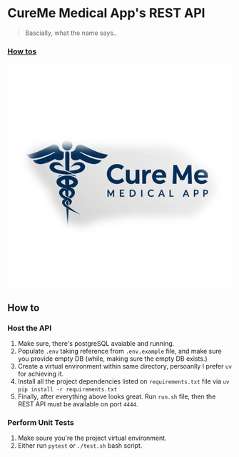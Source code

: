 # CureMe Medical App's REST API

> Bascially, what the name says..

### [How tos](#how-to)

![CureMe Medical App's Logo](./app/static/cureme.png "CureMe Medical App's Logo")

## How to

### Host the API

1. Make sure, there's postgreSQL avaiable and running.
2. Populate `.env` taking reference from `.env.example` file, and make sure you provide empty DB (while, making sure the empty DB exists.)
3. Create a virtual environment within same directory, persoanlly I prefer `uv` for achieving it.
4. Install all the project dependencies listed on `requirements.txt` file via `uv pip install -r requirements.txt`
5. Finally, after everything above looks great. Run `run.sh` file, then the REST API must be available on port `4444`.

### Perform Unit Tests

1. Make soure you're the project virtual environment.
2. Either run `pytest` or `./test.sh` bash script.
